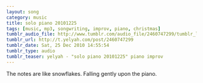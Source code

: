 ```yaml
---
layout: song
category: music
title: solo piano 20101225
tags: [music, mp3, songwriting, improv, piano, christmas]
tumblr_audio_file: http://www.tumblr.com/audio_file/2460747299/tumblr_le04t6ROs21qzo4ep
tumblr_url: http://t.yelyah.com/post/2460747299
tumblr_date: Sat, 25 Dec 2010 14:55:54
tumblr_type: audio
tumblr_teaser: yelyah - "solo piano 20101225" piano improv
---
```

The notes are like snowflakes. Falling gently upon the piano.
